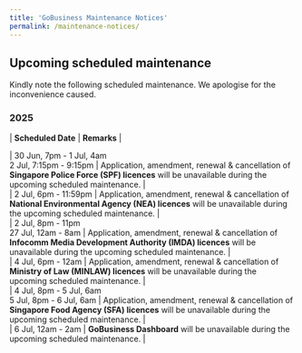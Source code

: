 ```yaml
---
title: 'GoBusiness Maintenance Notices'
permalink: /maintenance-notices/
---
```


## Upcoming scheduled maintenance

Kindly note the following scheduled maintenance. We apologise for the inconvenience caused. 


### 2025 

| **Scheduled Date** | **Remarks** |  




| 30 Jun, 7pm - 1 Jul, 4am<br>2 Jul, 7:15pm - 9:15pm | Application, amendment, renewal & cancellation of **Singapore Police Force (SPF) licences** will be unavailable during the upcoming scheduled maintenance. |  
| 2 Jul, 6pm - 11:59pm | Application, amendment, renewal & cancellation of **National Environmental Agency (NEA) licences** will be unavailable during the upcoming scheduled maintenance. |     
| 2 Jul, 8pm - 11pm<br>27 Jul, 12am - 8am | Application, amendment, renewal & cancellation of **Infocomm Media Development Authority (IMDA) licences** will be unavailable during the upcoming scheduled maintenance. |              
| 4 Jul, 6pm - 12am | Application, amendment, renewal & cancellation of **Ministry of Law (MINLAW) licences** will be unavailable during the upcoming scheduled maintenance. |    
| 4 Jul, 8pm - 5 Jul, 6am<br>5 Jul, 8pm - 6 Jul, 6am | Application, amendment, renewal & cancellation of **Singapore Food Agency (SFA) licences** will be unavailable during the upcoming scheduled maintenance. |    
| 6 Jul, 12am - 2am | **GoBusiness Dashboard** will be unavailable during the upcoming scheduled maintenance. |    


<script src="/jquery/jquery.min.js"></script> <script src="/jquery/resize-tables.js"></script>
